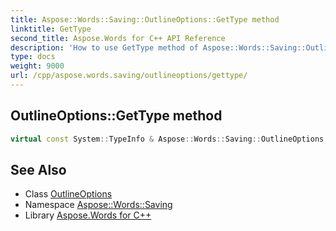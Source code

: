 ```yaml
---
title: Aspose::Words::Saving::OutlineOptions::GetType method
linktitle: GetType
second_title: Aspose.Words for C++ API Reference
description: 'How to use GetType method of Aspose::Words::Saving::OutlineOptions class in C++.'
type: docs
weight: 9000
url: /cpp/aspose.words.saving/outlineoptions/gettype/
---
```

## OutlineOptions::GetType method




```cpp
virtual const System::TypeInfo & Aspose::Words::Saving::OutlineOptions::GetType() const override
```

## See Also

* Class [OutlineOptions](../)
* Namespace [Aspose::Words::Saving](../../)
* Library [Aspose.Words for C++](../../../)
